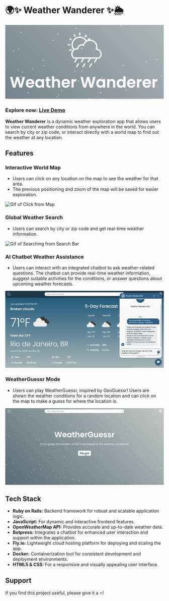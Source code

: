 # 🌍✨ Weather Wanderer ✨🌦️
![Weather Wanderer Logo](app/assets/images/logo_and_name.png)

### Explore now: [Live Demo](https://weather-wanderer-wild-cherry-8496.fly.dev/)

**Weather Wanderer** is a dynamic weather exploration app that allows users to view current weather conditions from anywhere in the world. You can search by city or zip code, or interact directly with a world map to find out the weather at any location.

## Features

### Interactive World Map
- Users can click on any location on the map to see the weather for that area.
- The previous positioning and zoom of the map will be saved for easier exploration.

![Gif of Click from Map](/app/assets/images/click_from_map.gif)

### Global Weather Search
- Users can search by city or zip code and get real-time weather information.

![Gif of Searching from Search Bar](/app/assets/images/search_from_search_bar.gif)

### AI Chatbot Weather Assistance
- Users can interact with an integrated chatbot to ask weather-related questions. The chatbot can provide real-time weather information, suggest suitable activities for the conditions, or answer questions about upcoming weather forecasts.

![Gif of Chatbot Interaction](/app/assets/images/chatbot.gif)


### WeatherGuessr Mode
- Users can play WeatherGuessr, inspired by GeoGuessr! Users are shown the weather conditions for a random location and can click on the map to make a guess for where the location is.

![Gif of WeatherGuessr Play](/app/assets/images/weatherguessr.gif)


## Tech Stack

- **Ruby on Rails:** Backend framework for robust and scalable application logic.
- **JavaScript:** For dynamic and interactive frontend features.
- **OpenWeatherMap API:** Provides accurate and up-to-date weather data.
- **Botpress:** Integrates a chatbot for enhanced user interaction and support within the application.
- **Fly.io:** Lightweight cloud hosting platform for deploying and scaling the app.
- **Docker:** Containerization tool for consistent development and deployment environments.
- **HTML5 & CSS:** For a responsive and visually appealing user interface.


## Support
If you find this project useful, please give it a ⭐️!